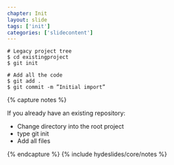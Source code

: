 ```yaml
---
chapter: Init
layout: slide
tags: ['init']
categories: ['slidecontent']
---
```


	# Legacy project tree
	$ cd existingproject
	$ git init

	# Add all the code
	$ git add .
	$ git commit -m ”Initial import” 

{% capture notes %}

If you already have an existing repository:

* Change directory into the root project
* type git init
*  Add all files

{% endcapture %}
{% include hydeslides/core/notes %}